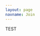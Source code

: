 ```yaml
---
layout: page
navname: Join
---
```

TEST
<html>
	<head>
	</head>
		<meta charset="UTF-8">
		<script src="mcstats.js"></script>
		<script src="ping.min.js" type="text/javascript"></script>
	<body>
		<script>
		</script>
	</body>
</html>

